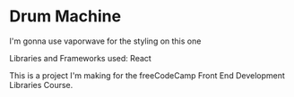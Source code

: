 # Drum Machine
I'm gonna use vaporwave for the styling on this one

Libraries and Frameworks used:
  React

This is a project I'm making for the freeCodeCamp Front End Development Libraries Course.